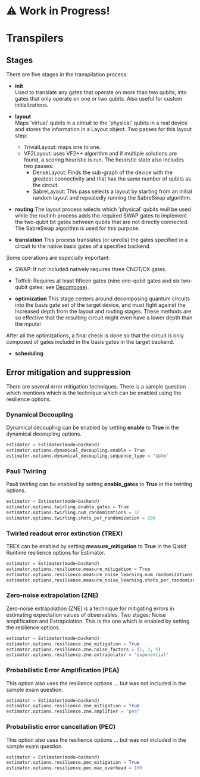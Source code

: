 # ⚠️ Work in Progress!

# Transpilers

## Stages
There are five stages in the transpilation process:
- **init**  
Used to translate any gates that operate on more than two qubits, into gates that only operate on one or two qubits.
Also useful for custom initializations.

- **layout**  
Maps 'virtual' qubits in a circuit to the 'physical' qubits in a real device and stores the information in a Layout object.
Two passes for this layout step:
    - TrivialLayout: maps one to one.
    - VF2Layout: uses VF2++ algorithm and if multiple solutions are found, a scoring heuristic is run. The heuristic state also includes two passes:
        - DenseLayout: Finds the sub-graph of the device with the greatest connectivity and that has the same number of qubits
as the circuit.
        - SabreLayout: This pass selects a layout by starting from an initial random layout and repeatedly running the
SabreSwap algorithm.

- **routing**
The layout process selects which 'physical' qubits wull be used while the routinh process adds the required SWAP gates to implement the two-qubit bit gates between qubits that are not directly connected.
The SabreSwap algorithm is used for this purpose.

- **translation**
This process translates (or unrolls) the gates specified in a circuit to the native basis gates of a specified backend.

Some operations are especially important: 
- SWAP: If not included natively requires three CNOT/CX gates.
- Toffoli: Requires at least fifteen gates (nine one-qubit gates and six two-qubit gates; see [Decompose](tips_basic.md#Decompose)).
 
- **optimization**
This stage centers around decomposing quantum circuits into the basis gate set of the target device, and must fight against the
increased depth from the layout and routing stages. These methods are so effective that the resulting circuit might even have a lower depth than the inputs!

After all the optimizations, a final check is done so that the circuit is only composed of gates includid in the basis gates in the target backend.

- **scheduling**  

## Error mitigation and suppression
There are several error mitigation techniques. There is a sample question which mentions which is the technique which can be enabled using the resilience options.

### Dynamical Decoupling
Dynamical decoupling can be enabled by setting **enable** to **True** in the dynamical decoupling options.
```python
estimator = Estimator(mode=backend)
estimator.options.dynamical_decoupling.enable = True
estimator.options.dynamical_decoupling.sequence_type = "XpXm"
```

### Pauli Twirling
Pauli twirling can be enabled by setting **enable_gates** to **True** in the twirling options.
```python
estimator = Estimator(mode=backend)
estimator.options.twirling.enable_gates = True
estimator.options.twirling.num_randomizations = 32
estimator.options.twirling.shots_per_randomization = 100
```

### Twirled readout error extinction (TREX)
TREX can be enabled by setting **measure_mitigation** to **True** in the Qiskit Runtime resilience options for Estimator.
```python
estimator = Estimator(mode=backend)
estimator.options.resilience.measure_mitigation = True
estimator.options.resilience.measure_noise_learning.num_randomizations = 32
estimator.options.resilience.measure_noise_learning.shots_per_randomization = 100
```

### Zero-noise extrapolation (ZNE)
Zero-noise extrapolation (ZNE) is a technique for mitigating errors in estimating expectation values of observables. Two stages: Noise amplification and Extrapolation. 
This is the one which is enabled by setting the resilience options.
```python
estimator = Estimator(mode=backend)
estimator.options.resilience.zne_mitigation = True
estimator.options.resilience.zne.noise_factors = (1, 3, 5)
estimator.options.resilience.zne.extrapolator = "exponential"
```

### Probabilistic Error Amplification (PEA)
This option also uses the resilience options ... but was not included in the sample exam question.
```python
estimator = Estimator(mode=backend)
estimator.options.resilience.zne_mitigation = True
estimator.options.resilience.zne.amplifier = "pea"
```

### Probabilistic error cancellation (PEC)
This option also uses the resilience options ... but was not included in the sample exam question.
```python
estimator = Estimator(mode=backend)
estimator.options.resilience.pec_mitigation = True
estimator.options.resilience.pec.max_overhead = 100
```

